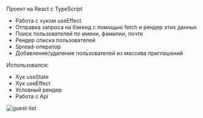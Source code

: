 Проект на React с TypeScript

- Работа с хуком useEffect
- Отправка запроса на бэкенд с помощью fetch и рендер этих данных
- Поиск пользователей по имени, фамилии, почте
- Рендер списка пользователей
- Spread-оператор
- Добавление/удаление пользователей из массива приглашений

Использовался: 
- Хук useState 
- Хук useEffect
- Условный рендер
- Работа с Api


![guest-list](https://github.com/user-attachments/assets/c132160d-a6ef-4f84-b930-f6b5259b14b7)
